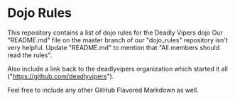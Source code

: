 Dojo Rules
==========

This repository contains a list of dojo rules for the Deadly Vipers dojo
Our "README.md" file on the master branch of our "dojo_rules" repository isn't very helpful. Update "README.md" to mention that "All members should read the rules".

Also include a link back to the deadlyvipers organization which started it all ("https://github.com/deadlyvipers").

Feel free to include any other GitHub Flavored Markdown as well.
